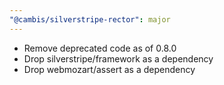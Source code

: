 ```yaml
---
"@cambis/silverstripe-rector": major
---
```


- Remove deprecated code as of 0.8.0
- Drop silverstripe/framework as a dependency
- Drop webmozart/assert as a dependency
